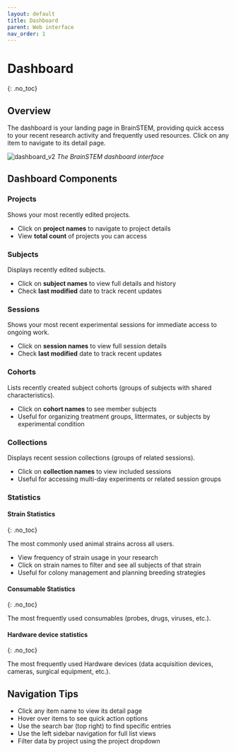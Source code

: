 ```yaml
---
layout: default
title: Dashboard
parent: Web interface
nav_order: 1
---
```


# Dashboard
{: .no_toc}

## Overview

The dashboard is your landing page in BrainSTEM, providing quick access to your recent research activity and frequently used resources. Click on any item to navigate to its detail page.

![dashboard_v2](/assets/images/dashboard_v2.png)
*The BrainSTEM dashboard interface*

## Dashboard Components

### Projects

Shows your most recently edited projects.

- Click on **project names** to navigate to project details
- View **total count** of projects you can access

### Subjects

Displays recently edited subjects.

- Click on **subject names** to view full details and history
- Check **last modified** date to track recent updates

### Sessions

Shows your most recent experimental sessions for immediate access to ongoing work.

- Click on **session names** to view full session details
- Check **last modified** date to track recent updates

### Cohorts

Lists recently created subject cohorts (groups of subjects with shared characteristics).

- Click on **cohort names** to see member subjects
- Useful for organizing treatment groups, littermates, or subjects by experimental condition

### Collections

Displays recent session collections (groups of related sessions).

- Click on **collection names** to view included sessions
- Useful for accessing multi-day experiments or related session groups

### Statistics

#### Strain Statistics
{: .no_toc}

The most commonly used animal strains across all users.

- View frequency of strain usage in your research
- Click on strain names to filter and see all subjects of that strain
- Useful for colony management and planning breeding strategies

#### Consumable Statistics
{: .no_toc}

The most frequently used consumables (probes, drugs, viruses, etc.).

#### Hardware device statistics
{: .no_toc}

The most frequently used Hardware devices (data acquisition devices, cameras, surgical equipment, etc.).

## Navigation Tips

- Click any item name to view its detail page
- Hover over items to see quick action options
- Use the search bar (top right) to find specific entries
- Use the left sidebar navigation for full list views
- Filter data by project using the project dropdown